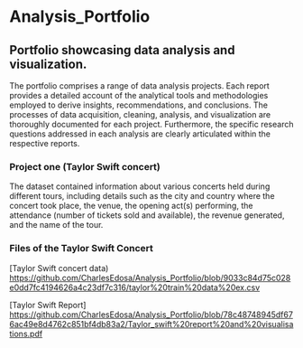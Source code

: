 # Analysis_Portfolio
## Portfolio showcasing data analysis and visualization. 
The portfolio comprises a range of data analysis projects. Each report provides a detailed account of the analytical tools and methodologies employed to derive insights, recommendations, and conclusions. The processes of data acquisition, cleaning, analysis, and visualization are thoroughly documented for each project. Furthermore, the specific research questions addressed in each analysis are clearly articulated within the respective reports.
### Project one (Taylor Swift concert)
The dataset contained information about various concerts held during different tours, including details such as the city and country where the concert took place, the venue, the opening act(s) performing, the attendance (number of tickets sold and available), the revenue generated, and the name of the tour.
### Files of the Taylor Swift Concert
[Taylor Swift concert data)
https://github.com/CharlesEdosa/Analysis_Portfolio/blob/9033c84d75c028e0dd7fc4194626a4c23df7c316/taylor%20train%20data%20ex.csv

[Taylor Swift Report]
https://github.com/CharlesEdosa/Analysis_Portfolio/blob/78c48748945df676ac49e8d4762c851bf4db83a2/Taylor_swift%20report%20and%20visualisations.pdf


